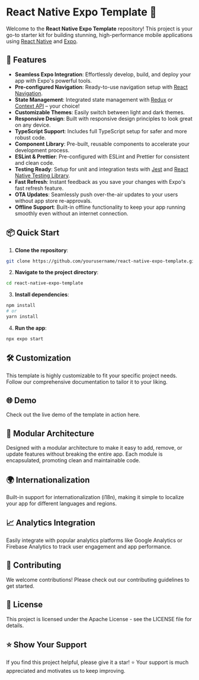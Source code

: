 # React Native Expo Template 🌟

Welcome to the **React Native Expo Template** repository! This project is your go-to starter kit for building stunning, high-performance mobile applications using [React Native](https://reactnative.dev/) and [Expo](https://expo.dev/).

## 🚀 Features

- **Seamless Expo Integration**: Effortlessly develop, build, and deploy your app with Expo's powerful tools.
- **Pre-configured Navigation**: Ready-to-use navigation setup with [React Navigation](https://reactnavigation.org/).
- **State Management**: Integrated state management with [Redux](https://redux.js.org/) or [Context API](https://reactjs.org/docs/context.html) – your choice!
- **Customizable Themes**: Easily switch between light and dark themes.
- **Responsive Design**: Built with responsive design principles to look great on any device.
- **TypeScript Support**: Includes full TypeScript setup for safer and more robust code.
- **Component Library**: Pre-built, reusable components to accelerate your development process.
- **ESLint & Prettier**: Pre-configured with ESLint and Prettier for consistent and clean code.
- **Testing Ready**: Setup for unit and integration tests with [Jest](https://jestjs.io/) and [React Native Testing Library](https://callstack.github.io/react-native-testing-library/).
- **Fast Refresh**: Instant feedback as you save your changes with Expo's fast refresh feature.
- **OTA Updates**: Seamlessly push over-the-air updates to your users without app store re-approvals.
- **Offline Support**: Built-in offline functionality to keep your app running smoothly even without an internet connection.

## 📦 Quick Start

1. **Clone the repository**:

```sh
git clone https://github.com/yourusername/react-native-expo-template.git
```

2. **Navigate to the project directory**:

```sh
cd react-native-expo-template
```

3. **Install dependencies**:

```sh
npm install
# or
yarn install
```

4. **Run the app**:

```sh
npx expo start
```

## 🛠️ Customization

This template is highly customizable to fit your specific project needs. Follow our comprehensive documentation to tailor it to your liking.

## 🌐 Demo

Check out the live demo of the template in action here.

## 🧩 Modular Architecture

Designed with a modular architecture to make it easy to add, remove, or update features without breaking the entire app. Each module is encapsulated, promoting clean and maintainable code.

## 🌍 Internationalization

Built-in support for internationalization (i18n), making it simple to localize your app for different languages and regions.

## 📈 Analytics Integration

Easily integrate with popular analytics platforms like Google Analytics or Firebase Analytics to track user engagement and app performance.

## 🤝 Contributing

We welcome contributions! Please check out our contributing guidelines to get started.

## 📄 License

This project is licensed under the Apache License - see the LICENSE file for details.

## ⭐ Show Your Support

If you find this project helpful, please give it a star! ⭐ Your support is much appreciated and motivates us to keep improving.
